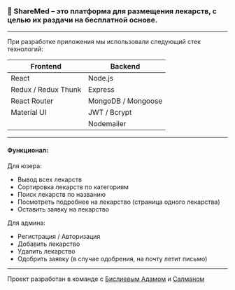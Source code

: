 ### 💊 ShareMed – это платформа для размещения лекарств, с целью их раздачи на бесплатной основе.
---
При разработке приложения мы использовали следующий стек технологий:

|     **Frontend**    |     **Backend**    |
|---------------------|--------------------|
| React               | Node.js            |
| Redux / Redux Thunk | Express            |
| React Router        | MongoDB / Mongoose |
| Material UI         | JWT / Bcrypt       |
|                     | Nodemailer         |

---

#### Функционал:

Для юзера:
- Вывод всех лекарств
- Сортировка лекарств по категориям
- Поиск лекарств по названию
- Посмотреть подробнее на лекарство (страница одного лекарства)
- Оставить заявку на лекарство

Для админа:
- Регистрация / Авторизация
- Добавить лекарство
- Удалить лекарство
- Одобрить заявку (в случае одобрения, на почту летит письмо)

---

Проект разработан в команде с [Бислиевым Адамом](https://github.com/bislievv) и [Салманом](https://github.com/Salman-13)
